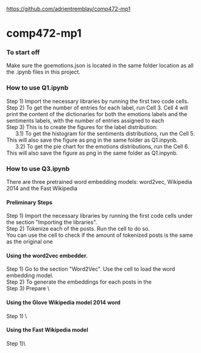 https://github.com/adrientremblay/comp472-mp1

# comp472-mp1

### To start off
Make sure the goemotions.json is located in the same folder location as all the .ipynb files in this project.

### How to use Q1.ipynb
Step 1) Import the necessary libraries by running the first two code cells.\
Step 2) To get the number of entries for each label, run Cell 3. Cell 4 will print the content of the 
        dictionaries for both the emotions labels and the sentiments labels, with the number of entries assigned to each\
Step 3) This is to create the figures for the label distribution:\
&nbsp;&nbsp;&nbsp;&nbsp;&nbsp;&nbsp;3.1) To get the histogram for the sentiments distributions, run the Cell 5. This will also save the figure as png in the same folder as Q1.inpynb.\
&nbsp;&nbsp;&nbsp;&nbsp;&nbsp;&nbsp;3.2) To get the pie chart for the emotions distributions, run the Cell 6. This will also save the figure as png in the same folder as Q1.inpynb.

### How to use Q3.ipynb
There are three pretrained word embedding models: word2vec, Wikipedia 2014 and the Fast Wikipedia 
#### Preliminary Steps
Step 1) Import the necessary libraries by running the first code cells under the section "Importing the libraries".\
Step 2) Tokenize each of the posts. Run the cell to do so.\
You can use the cell to check if the amount of tokenized posts is the same as the original one
#### Using the word2vec embedder.
Step 1) Go to the section "Word2Vec". Use the cell to load the word embedding model.\
Step 2) To generate the embeddings for each posts in the \
Step 3) Prepare \
#### Using the Glove Wikipedia model 2014 word 
Step 1) \

#### Using the Fast Wikipedia model
Step 1)\
